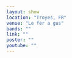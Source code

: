 ```yaml
---
layout: show
location: "Troyes, FR"
venue: "Le fer a gus"
bands: ""
link: ""
poster: ""
youtube: ""
---
```




